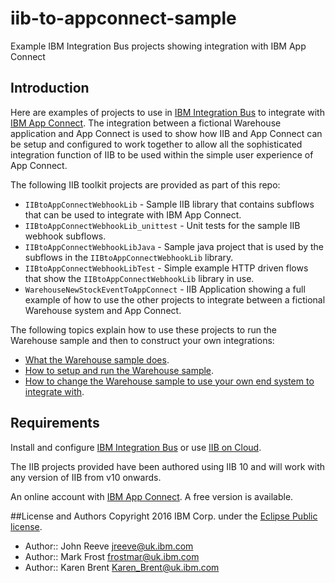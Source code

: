 # iib-to-appconnect-sample
Example IBM Integration Bus projects showing integration with IBM App Connect

## Introduction
Here are examples of projects to use in [IBM Integration Bus](http://www.ibm.com/software/products/en/ibm-integration-bus) to integrate with [IBM App Connect](http://info.appconnect.ibmcloud.com/).
The integration between a fictional Warehouse application and App Connect is used to show how IIB and App Connect can be setup and configured to work together to allow all the sophisticated integration function of IIB to be used within the simple user experience of App Connect.


The following IIB toolkit projects are provided as part of this repo:

* `IIBtoAppConnectWebhookLib` - Sample IIB library that contains subflows that can be used to integrate with IBM App Connect.
* `IIBtoAppConnectWebhookLib_unittest` - Unit tests for the sample IIB webhook subflows.
* `IIBtoAppConnectWebhookLibJava` - Sample java project that is used by the subflows in the `IIBtoAppConnectWebhookLib` library.
* `IIBtoAppConnectWebhookLibTest` - Simple example HTTP driven flows that show the `IIBtoAppConnectWebhookLib` library in use.
* `WarehouseNewStockEventToAppConnect` - IIB Application showing a full example of how to use the other projects to integrate between a fictional Warehouse system and App Connect.

The following topics explain how to use these projects to run the Warehouse sample and then to construct your own integrations:

* [What the Warehouse sample does](./doc/whatwarehouse.md).
* [How to setup and run the Warehouse sample](./doc/runwarehouse.md).
* [How to change the Warehouse sample to use your own end system to integrate with](./doc/modwarehouse.md).



## Requirements
Install and configure  [IBM Integration Bus](http://www.ibm.com/software/products/en/ibm-integration-bus)
 or use [IIB on Cloud](http://www.ibm.com/software/products/ibm-integration-bus-on-cloud).

The IIB projects provided have been authored using IIB 10 and will work with any version of IIB from v10 onwards.

An online account with [IBM App Connect](http://info.appconnect.ibmcloud.com/). A free version is available.



##License and Authors
Copyright 2016 IBM Corp. under the [Eclipse Public license](http://www.eclipse.org/legal/epl-v10.html).

* Author:: John Reeve <jreeve@uk.ibm.com>
* Author:: Mark Frost <frostmar@uk.ibm.com>
* Author:: Karen Brent <Karen_Brent@uk.ibm.com>

